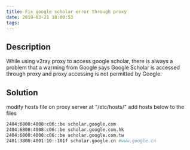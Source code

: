 ```yaml
---
title: Fix google scholar error through proxy
date: 2019-03-21 18:00:53
tags:
---
```


## Description

While using v2ray proxy to access google scholar, there is always a problem that a warming from Google says Google Scholar is accessed through proxy and proxy accessing is not permitted by Google.

## Solution

modify hosts file on proxy server at "/etc/hosts/"
add hosts below to the files

```bash
2404:6800:4008:c06::be scholar.google.com
2404:6800:4008:c06::be scholar.google.com.hk
2404:6800:4008:c06::be scholar.google.com.tw
2401:3800:4001:10::101f scholar.google.cn #www.google.cn
```